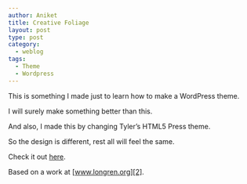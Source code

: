 ```yaml
---
author: Aniket
title: Creative Foliage
layout: post
type: post
category:
  - weblog
tags:
  - Theme
  - Wordpress
---
```

This is something I made just to learn how to make a WordPress theme.

I will surely make something better than this.

And also, I made this by changing Tyler’s HTML5 Press theme.

So the design is different, rest all will feel the same.

Check it out [here][1].

Based on a work at [www.longren.org][2].

 [1]: https://github.com/aniketpant/Creative-Foliage "Git: Creative-Foliage"
 [2]: http://www.longren.org/wordpress/html5press/